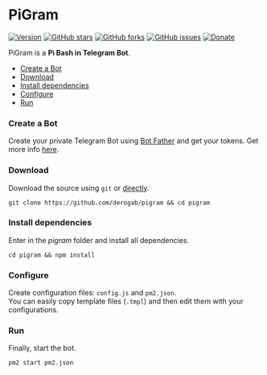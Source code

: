 # PiGram

[![Version](https://img.shields.io/badge/version-1.0.0-brightgreen.svg)](https://github.com/derogab/pigram)
[![GitHub stars](https://img.shields.io/github/stars/derogab/pigram.svg)](https://github.com/derogab/pigram/stargazers)
[![GitHub forks](https://img.shields.io/github/forks/derogab/pigram.svg)](https://github.com/derogab/pigram/network)
[![GitHub issues](https://img.shields.io/github/issues/derogab/pigram.svg)](https://github.com/derogab/pigram/issues)
[![Donate](https://img.shields.io/badge/donate-paypal-blue.svg)](https://paypal.me/derogab)

PiGram is a **Pi Bash in Telegram Bot**.

- [Create a Bot](#create-a-bot)
- [Download](#download)
- [Install dependencies](#install-dependencies)
- [Configure](#configure)
- [Run](#run)

### Create a Bot
Create your private Telegram Bot using [Bot Father](https://t.me/BotFather) and get your tokens.
Get more info [here](https://core.telegram.org/bots#3-how-do-i-create-a-bot).

### Download
Download the source using `git` or [directly](https://github.com/derogab/pigram/archive/master.zip).
```shell
git clone https://github.com/derogab/pigram && cd pigram
```

### Install dependencies
Enter in the _pigram_ folder and install all dependencies.
```shell
cd pigram && npm install
```

### Configure
Create configuration files: `config.js` and `pm2.json`.  
You can easily copy template files (`.tmpl`) and then edit them with your configurations.

### Run
Finally, start the bot.
```shell
pm2 start pm2.json
```